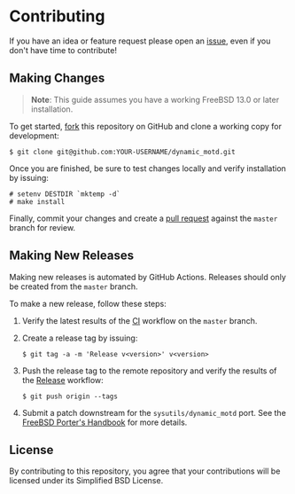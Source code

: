 # Contributing

If you have an idea or feature request please open an [issue][1], even if you
don't have time to contribute!

## Making Changes

> **Note**: This guide assumes you have a working FreeBSD 13.0 or later
> installation.

To get started, [fork][2] this repository on GitHub and clone a working copy for
development:

    $ git clone git@github.com:YOUR-USERNAME/dynamic_motd.git

Once you are finished, be sure to test changes locally and verify installation
by issuing:

    # setenv DESTDIR `mktemp -d`
    # make install

Finally, commit your changes and create a [pull request][3] against the `master`
branch for review.

## Making New Releases

Making new releases is automated by GitHub Actions. Releases should only be
created from the `master` branch.

To make a new release, follow these steps:

1. Verify the latest results of the [CI][4] workflow on the `master` branch.

2. Create a release tag by issuing:

       $ git tag -a -m 'Release v<version>' v<version>

3. Push the release tag to the remote repository and verify the results of the
   [Release][5] workflow:

       $ git push origin --tags

4. Submit a patch downstream for the `sysutils/dynamic_motd` port. See the
   [FreeBSD Porter's Handbook][6] for more details.

## License

By contributing to this repository, you agree that your contributions will be
licensed under its Simplified BSD License.

[1]: https://github.com/sstallion/dynamic_motd/issues
[2]: https://docs.github.com/en/github/getting-started-with-github/fork-a-repo
[3]: https://docs.github.com/en/github/collaborating-with-issues-and-pull-requests/creating-a-pull-request
[4]: https://github.com/sstallion/dynamic_motd/actions/workflows/ci.yml
[5]: https://github.com/sstallion/dynamic_motd/actions/workflows/release.yml
[6]: https://docs.freebsd.org/en/books/porters-handbook/upgrading/
